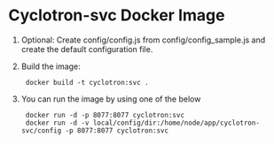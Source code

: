# Cyclotron-svc Docker Image

1. Optional: Create config/config.js from config/config_sample.js and create the default configuration file.

2. Build the image:

        docker build -t cyclotron:svc .

3. You can run the image by using one of the below

        docker run -d -p 8077:8077 cyclotron:svc
        docker run -d -v local/config/dir:/home/node/app/cyclotron-svc/config -p 8077:8077 cyclotron:svc

